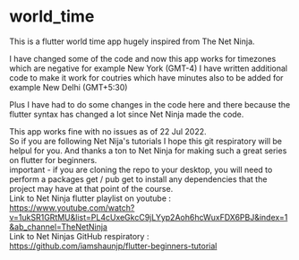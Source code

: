 # world_time
 
This is a flutter world time app hugely inspired from The Net Ninja. 

 I have changed some of the code and now this app works for timezones which are negative for example New York (GMT-4) 
 I have written additional code to make it work for coutries which have minutes also to be added for example New Delhi (GMT+5:30)  
 
 Plus I have had to do some changes in the code here and there because the flutter syntax has changed a lot since Net Ninja made the code. 
 
 This app works fine with no issues as of 22 Jul 2022.  
 So if you are following Net Nija's tutorials I hope this git respiratory will be helpul for you. 
 And thanks a ton to Net Ninja for making such a great series on flutter for beginners.  
 important - if you are cloning the repo to your desktop, you will need to perform a packages get / pub get to install any dependencies that the project may have at that point of the course.  
 Link to Net Ninja flutter playlist on youtube : https://www.youtube.com/watch?v=1ukSR1GRtMU&list=PL4cUxeGkcC9jLYyp2Aoh6hcWuxFDX6PBJ&index=1&ab_channel=TheNetNinja  
 Link to Net Ninjas GitHub respiratory : https://github.com/iamshaunjp/flutter-beginners-tutorial

